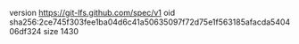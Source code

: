 version https://git-lfs.github.com/spec/v1
oid sha256:2ce745f303fee1ba04d6c41a50635097f72d75e1f563185afacda540406df324
size 1430
